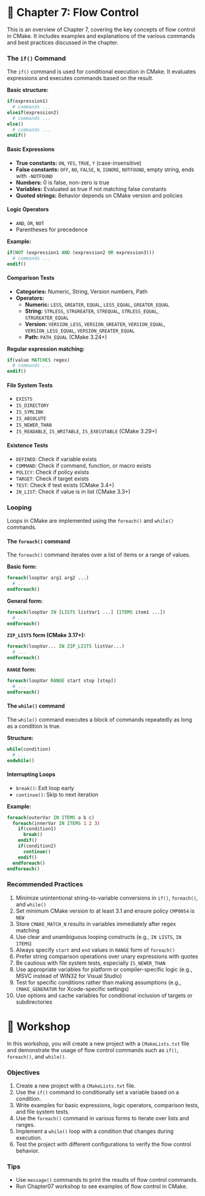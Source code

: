 # 📖 Chapter 7: Flow Control

This is an overview of Chapter 7, covering the key concepts of flow control in CMake. It includes examples and explanations of the various commands and best practices discussed in the chapter.

### The `if()` Command

The `if()` command is used for conditional execution in CMake. It evaluates expressions and executes commands based on the result.

**Basic structure:**

```cmake
if(expression1)
  # commands ...
elseif(expression2)
  # commands ...
else()
  # commands ...
endif()
```

#### Basic Expressions

- **True constants:** `ON`, `YES`, `TRUE`, `Y` (case-insensitive)
- **False constants:** `OFF`, `NO`, `FALSE`, `N`, `IGNORE`, `NOTFOUND`, empty string, ends with `-NOTFOUND`
- **Numbers:** 0 is false, non-zero is true
- **Variables:** Evaluated as true if not matching false constants
- **Quoted strings:** Behavior depends on CMake version and policies

#### Logic Operators

- `AND`, `OR`, `NOT`
- Parentheses for precedence

**Example:**

```cmake
if(NOT (expression1 AND (expression2 OR expression3)))
  # commands ...
endif()
```

#### Comparison Tests

- **Categories:** Numeric, String, Version numbers, Path
- **Operators:**
  - **Numeric:** `LESS`, `GREATER`, `EQUAL`, `LESS_EQUAL`, `GREATER_EQUAL`
  - **String:** `STRLESS`, `STRGREATER`, `STREQUAL`, `STRLESS_EQUAL`, `STRGREATER_EQUAL`
  - **Version:** `VERSION_LESS`, `VERSION_GREATER`, `VERSION_EQUAL`, `VERSION_LESS_EQUAL`, `VERSION_GREATER_EQUAL`
  - **Path:** `PATH_EQUAL` (CMake 3.24+)

**Regular expression matching:**

```cmake
if(value MATCHES regex)
  # commands ...
endif()
```

#### File System Tests

- `EXISTS`
- `IS_DIRECTORY`
- `IS_SYMLINK`
- `IS_ABSOLUTE`
- `IS_NEWER_THAN`
- `IS_READABLE`, `IS_WRITABLE`, `IS_EXECUTABLE` (CMake 3.29+)

#### Existence Tests

- `DEFINED`: Check if variable exists
- `COMMAND`: Check if command, function, or macro exists
- `POLICY`: Check if policy exists
- `TARGET`: Check if target exists
- `TEST`: Check if test exists (CMake 3.4+)
- `IN_LIST`: Check if value is in list (CMake 3.3+)

### Looping

Loops in CMake are implemented using the `foreach()` and `while()` commands.

#### The `foreach()` command

The `foreach()` command iterates over a list of items or a range of values.

**Basic form:**

```cmake
foreach(loopVar arg1 arg2 ...)
  # ...
endforeach()
```

**General form:**

```cmake
foreach(loopVar IN [LISTS listVar1 ...] [ITEMS item1 ...])
  # ...
endforeach()
```

**`ZIP_LISTS` form (CMake 3.17+):**

```cmake
foreach(loopVar... IN ZIP_LISTS listVar...)
  # ...
endforeach()
```

**`RANGE` form:**

```cmake
foreach(loopVar RANGE start stop [step])
  # ...
endforeach()
```

#### The `while()` command

The `while()` command executes a block of commands repeatedly as long as a condition is true.

**Structure:**

```cmake
while(condition)
  # ...
endwhile()
```

#### Interrupting Loops

- `break()`: Exit loop early
- `continue()`: Skip to next iteration

**Example:**

```cmake
foreach(outerVar IN ITEMS a b c)
  foreach(innerVar IN ITEMS 1 2 3)
    if(condition1)
      break()
    endif()
    if(condition2)
      continue()
    endif()
  endforeach()
endforeach()
```

### Recommended Practices

1. Minimize unintentional string-to-variable conversions in `if()`, `foreach()`, and `while()`
2. Set minimum CMake version to at least 3.1 and ensure policy `CMP0054` is `NEW`
3. Store `CMAKE_MATCH_N` results in variables immediately after regex matching
4. Use clear and unambiguous looping constructs (e.g., `IN LISTS`, `IN ITEMS`)
5. Always specify `start` and `end` values in `RANGE` form of `foreach()`
6. Prefer string comparison operations over unary expressions with quotes
7. Be cautious with file system tests, especially `IS_NEWER_THAN`
8. Use appropriate variables for platform or compiler-specific logic (e.g., MSVC instead of WIN32 for Visual Studio)
9. Test for specific conditions rather than making assumptions (e.g., `CMAKE_GENERATOR` for Xcode-specific settings)
10. Use options and cache variables for conditional inclusion of targets or subdirectories

# 🎯 Workshop

In this workshop, you will create a new project with a `CMakeLists.txt` file and demonstrate the usage of flow control commands such as `if()`, `foreach()`, and `while()`.

### Objectives

1. Create a new project with a `CMakeLists.txt` file.
2. Use the `if()` command to conditionally set a variable based on a condition.
3. Write examples for basic expressions, logic operators, comparison tests, and file system tests.
4. Use the `foreach()` command in various forms to iterate over lists and ranges.
5. Implement a `while()` loop with a condition that changes during execution.
6. Test the project with different configurations to verify the flow control behavior.

### Tips

- Use `message()` commands to print the results of flow control commands.
- Run Chapter07 workshop to see examples of flow control in CMake.
